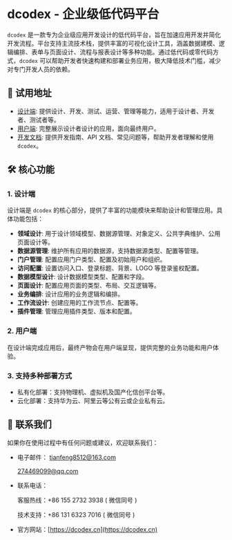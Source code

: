 # dcodex - 企业级低代码平台

`dcodex` 是一款专为企业级应用开发设计的低代码平台，旨在加速应用开发并简化开发流程。平台支持主流技术栈，提供丰富的可视化设计工具，涵盖数据建模、逻辑编排、表单与页面设计、流程与报表设计等多种功能。通过低代码或零代码方式，`dcodex` 可以帮助开发者快速构建和部署业务应用，极大降低技术门槛，减少对专门开发人员的依赖。

## 🚀 试用地址

- [设计端](https://dev.dcodex.cn): 提供设计、开发、测试、运营、管理等能力，适用于设计者、开发者、测试者等。
- [用户端](https://view.dcodex.cn): 完整展示设计者设计的应用，面向最终用户。
- [开发文档](https://doc.dcodex.cn): 提供开发指南、API 文档、常见问题等，帮助开发者理解和使用 `dcodex`。

## 🛠️ 核心功能

### 1. 设计端
设计端是 `dcodex` 的核心部分，提供了丰富的功能模块来帮助设计和管理应用。具体功能包括：

- **领域设计**: 用于设计领域模型、数据源管理、对象定义、公共字典维护、公用页面设计等。
- **数据源管理**: 维护所有应用的数据源，支持数据源类型、配置等管理。
- **门户管理**: 配置应用门户类型、配置及初始用户和组织。
- **访问配置**: 设置访问入口、登录标题、背景、LOGO 等登录鉴权配置。
- **数据模型设计**: 设计数据模型类型、配置和字段。
- **页面设计**: 配置应用页面的类型、布局、交互逻辑等。
- **业务编排**: 设计应用的业务逻辑和编排。
- **工作流设计**: 创建应用的工作流节点、配置等。
- **插件管理**: 管理应用插件类型、版本和配置。

### 2. 用户端
在设计端完成应用后，最终产物会在用户端呈现，提供完整的业务功能和用户体验。

### 3. 支持多种部署方式
- 私有化部署：支持物理机、虚拟机及国产化信创平台等。
- 云化部署：支持华为云、阿里云等公有云或企业私有云。

## 💬 联系我们

如果你在使用过程中有任何问题或建议，欢迎联系我们：

- 电子邮件：
  [tianfeng8512@163.com](tianfeng8512@163.com)
  
  [274469099@qq.com](274469099@qq.com)

- 联系电话：

  客服热线：+86 155 2732 3938 ( 微信同号 )
  
  技术支持：+86 131 6323 7016 ( 微信同号 )
  
- 官方网站：[https://dcodex.cn](https://dcodex.cn)
